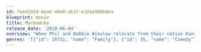 ```yaml
---
id: feed103d-0ead-40e0-ab37-e324a98bb6ea
blueprint: movie
title: Marmaduke
release_date: '2010-06-04'
overview: "When Phil and Debbie Winslow relocate from their native Kansas to the sunny climes of Orange County, their big-hearted, havoc-wreaking Great Dane gets a taste of the dog's life, California-style."
genres: '[{"id": 10751, "name": "Family"}, {"id": 35, "name": "Comedy"}]'
---
```

